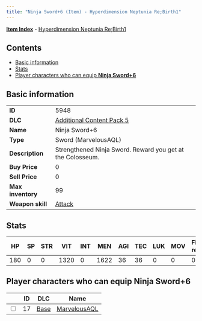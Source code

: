 ```yaml
---
title: "Ninja Sword+6 (Item) - Hyperdimension Neptunia Re;Birth1"
---
```


[**Item Index**](/neptunia/rb1/item/index.html) - [Hyperdimension Neptunia Re;Birth1](/neptunia/rb1)

## Contents

- [Basic information](#basic-information)
- [Stats](#stats)
- [Player characters who can equip **Ninja Sword+6**](#player-characters-who-can-equip-ninja-sword-6)

## Basic information

|   |   |
| -- | -- |
| **ID** | 5948 |
| **DLC** | [Additional Content Pack 5](/neptunia/rb1/dlc/14-pack5.html) |
| **Name** | Ninja Sword+6 |
| **Type** | Sword (MarvelousAQL) |
| **Description** | Strengthened Ninja Sword. Reward you get at the Colosseum. |
| **Buy Price** | 0 |
| **Sell Price** | 0 |
| **Max inventory** | 99 |
| **Weapon skill** | [Attack](/neptunia/rb1/skill/1-2601-attack.html) |


## Stats

| HP | SP | STR | VIT | INT | MEN | AGI | TEC | LUK | MOV | Fire res. | Ice res. | Wind res. | Lightning res. |
| -- | -- | --- | --- | --- | --- | --- | --- | --- | --- | --------- | -------- | --------- | -------------- |
| 180 | 0 | 0 | 1320 | 0 | 1622 | 36 | 36 | 0 | 0 | 0 | 0 | 0 | 0 |


## Player characters who can equip **Ninja Sword+6**

|    | ID | DLC | Name |
| -- | -- | --- | ---- |
| <input type="checkbox" id="rb1-player-1-17" class="trackbox" /> | 17 | [Base](/neptunia/rb1/dlc/1-base.html) | [MarvelousAQL](/neptunia/rb1/player/1-17-marvelousaql.html) |
